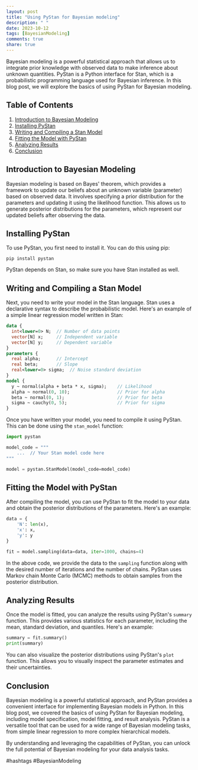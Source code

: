 ```yaml
---
layout: post
title: "Using PyStan for Bayesian modeling"
description: " "
date: 2023-10-12
tags: [BayesianModeling]
comments: true
share: true
---
```


Bayesian modeling is a powerful statistical approach that allows us to integrate prior knowledge with observed data to make inference about unknown quantities. PyStan is a Python interface for Stan, which is a probabilistic programming language used for Bayesian inference. In this blog post, we will explore the basics of using PyStan for Bayesian modeling.

## Table of Contents
1. [Introduction to Bayesian Modeling](#introduction-to-bayesian-modeling)
2. [Installing PyStan](#installing-pystan)
3. [Writing and Compiling a Stan Model](#writing-and-compiling-a-stan-model)
4. [Fitting the Model with PyStan](#fitting-the-model-with-pystan)
5. [Analyzing Results](#analyzing-results)
6. [Conclusion](#conclusion)

## Introduction to Bayesian Modeling
Bayesian modeling is based on Bayes' theorem, which provides a framework to update our beliefs about an unknown variable (parameter) based on observed data. It involves specifying a prior distribution for the parameters and updating it using the likelihood function. This allows us to generate posterior distributions for the parameters, which represent our updated beliefs after observing the data.

## Installing PyStan
To use PyStan, you first need to install it. You can do this using pip:

```
pip install pystan
```

PyStan depends on Stan, so make sure you have Stan installed as well.

## Writing and Compiling a Stan Model
Next, you need to write your model in the Stan language. Stan uses a declarative syntax to describe the probabilistic model. Here's an example of a simple linear regression model written in Stan:

```stan
data {
  int<lower=0> N;  // Number of data points
  vector[N] x;     // Independent variable
  vector[N] y;     // Dependent variable
}
parameters {
  real alpha;      // Intercept
  real beta;       // Slope
  real<lower=0> sigma;  // Noise standard deviation
}
model {
  y ~ normal(alpha + beta * x, sigma);    // Likelihood
  alpha ~ normal(0, 10);                  // Prior for alpha
  beta ~ normal(0, 1);                    // Prior for beta
  sigma ~ cauchy(0, 5);                   // Prior for sigma
}
```

Once you have written your model, you need to compile it using PyStan. This can be done using the `stan_model` function:

```python
import pystan

model_code = """
    ...  // Your Stan model code here
"""

model = pystan.StanModel(model_code=model_code)
```

## Fitting the Model with PyStan
After compiling the model, you can use PyStan to fit the model to your data and obtain the posterior distributions of the parameters. Here's an example:

```python
data = {
    'N': len(x),
    'x': x,
    'y': y
}

fit = model.sampling(data=data, iter=1000, chains=4)
```

In the above code, we provide the data to the `sampling` function along with the desired number of iterations and the number of chains. PyStan uses Markov chain Monte Carlo (MCMC) methods to obtain samples from the posterior distribution.

## Analyzing Results
Once the model is fitted, you can analyze the results using PyStan's `summary` function. This provides various statistics for each parameter, including the mean, standard deviation, and quantiles. Here's an example:

```python
summary = fit.summary()
print(summary)
```

You can also visualize the posterior distributions using PyStan's `plot` function. This allows you to visually inspect the parameter estimates and their uncertainties.

## Conclusion
Bayesian modeling is a powerful statistical approach, and PyStan provides a convenient interface for implementing Bayesian models in Python. In this blog post, we covered the basics of using PyStan for Bayesian modeling, including model specification, model fitting, and result analysis. PyStan is a versatile tool that can be used for a wide range of Bayesian modeling tasks, from simple linear regression to more complex hierarchical models.

By understanding and leveraging the capabilities of PyStan, you can unlock the full potential of Bayesian modeling for your data analysis tasks.

#hashtags #BayesianModeling